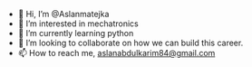 - 👋 Hi, I’m @Aslanmatejka
- 👀 I’m interested in mechatronics 
- 🌱 I’m currently learning python
- 💞️ I’m looking to collaborate on how we can build this career.
- 📫 How to reach me, aslanabdulkarim84@gmail.com

<!---
Aslanmatejka/Aslanmatejka is a ✨ special ✨ repository because its `README.md` (this file) appears on your GitHub profile.
You can click the Preview link to take a look at your changes.
--->
